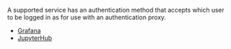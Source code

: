 A supported service has an authentication method that accepts which user to be logged in as for use with an authentication proxy.

- [Grafana](http://docs.grafana.org/installation/configuration/#authproxy)
- [JupyterHub](https://github.com/cwaldbieser/jhub_remote_user_authenticator)
